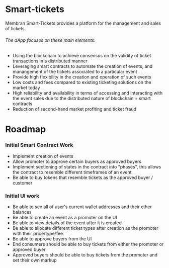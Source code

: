 # Smart-tickets

Membran Smart-Tickets provides a platform for the management and sales of tickets. 

###### The dApp focuses on these main elements:

  - Using the blockchain to achieve consensus on the validity of ticket transactions in a distributed manner
  - Leveraging smart contracts to automate the creation of events, and manangement of the tickets associated to a particular event
  - Provide high flexibility in the creation and operation of such events
  - Low costs and fees compared to existing ticketing solutions on the market today
  - High reliability and availability in terms of accessing and interacting with the event sales due to the distributed nature of blockchain + smart contracts
  - Reduction of second-hand market profiting and ticket fraud

# Roadmap
### Initial Smart Contract Work
- Implement creation of events
- Allow promoter to approve certain buyers as approved buyers
- Implement sectioning of states in the contract into "phases", this allows the contract to resemble different timeframes of an event
- Be able to buy tokens that resemble tickets as the approved buyer / customer

### Initial UI work 
- Be able to see all of user's current wallet addresses and their ether balances
- Be able to create an event as a promoter on the UI
- Be able to view details of the event after it is created
- Be able to allocate different ticket types after creation as the promoter with their price/type/fee
- Be able to approve buyers from the UI
- End consumers should be able to buy tickets from either the promoter or approved buyer 
- Approved buyers should be able to buy tickets from the promoter and set their own markup

